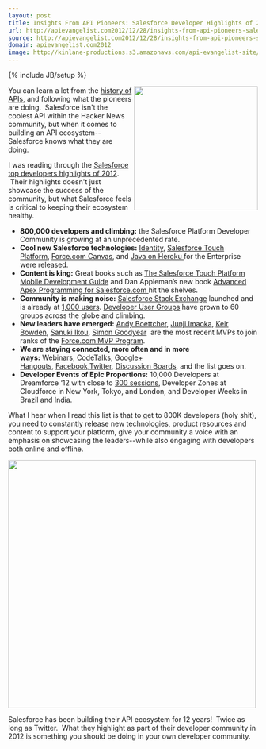 ```yaml
---
layout: post
title: Insights From API Pioneers: Salesforce Developer Highlights of 2012
url: http://apievangelist.com2012/12/28/insights-from-api-pioneers-salesforce-developer-highlights-of-2012/
source: http://apievangelist.com2012/12/28/insights-from-api-pioneers-salesforce-developer-highlights-of-2012/
domain: apievangelist.com2012
image: http://kinlane-productions.s3.amazonaws.com/api-evangelist-site/blog/developer-force-logo.png
---
```

{% include JB/setup %}<p>
     <a href="http://developerforce.com/developer-relations/2012/12/yearinreview.html" target="_blank"><img src="https://s3.amazonaws.com/kinlane-productions/api-evangelist/salesforce/developer-force-logo.png"  width="250" align="right" /></a>
</p>
<p>
     You can learn a lot from the <a href="/history/">history of APIs</a>, and following what the pioneers are doing.  Salesforce isn't the coolest API within the Hacker News community, but when it comes to building an API ecosystem--Salesforce knows what they are doing.
</p>
<p>
     I was reading through the <a href="http://blogs.developerforce.com/developer-relations/2012/12/yearinreview.html">Salesforce top developers highlights of 2012</a>.  Their highlights doesn't just showcase the success of the community, but what Salesforce feels is critical to keeping their ecosystem healthy. 
</p>
<ul>
     <li>
          <strong>800,000 developers and climbing:</strong> the Salesforce Platform Developer Community is growing at an unprecedented rate.
     </li>
     <li>
          <strong>Cool new Salesforce technologies:</strong> <a href="http://wiki.developerforce.com/page/Identity">Identity</a>, <a href="http://wiki.developerforce.com/page/Salesforce_touch_platform">Salesforce Touch Platform</a>, <a href="http://wiki.developerforce.com/page/Force.com_Canvas">Force.com Canvas</a>, and <a href="http://blog.heroku.com/archives/2012/9/19/announcing_heroku_enterprise_for_java/">Java on Heroku </a>for the Enterprise were released.
     </li>
     <li>
          <strong>Content is king:</strong> Great books such as <a href="http://media.developerforce.com/pdfs/salesforce_touch_platform.pdf">The Salesforce Touch Platform Mobile Development Guide</a> and Dan Appleman’s new book <a href="http://www.amazon.com/Advanced-Apex-Programming-Salesforce-com-Force-com/dp/1936754053">Advanced Apex Programming for Salesforce.com </a>hit the shelves.
     </li>
     <li>
          <strong>Community is making noise:</strong> <a href="http://salesforce.stackexchange.com/">Salesforce Stack Exchange</a> launched and is already at <a href="http://blogs.developerforce.com/developer-relations/2012/12/salesforce-stack-exchange-qa-site-reaches-1000-users.html">1,000 users</a>. <a href="http://wiki.developerforce.com/page/Force.com_User_Groups">Developer User Groups</a> have grown to 60 groups across the globe and climbing.
     </li>
     <li>
          <strong>New leaders have emerged:</strong> <a href="http://developer.force.com/mvp_profile_andyb">Andy Boettcher</a>, <a href="http://developer.force.com/mvp_profile_junii">Junji Imaoka</a>, <a href="http://developer.force.com/mvp_profile_keir">Keir Bowden</a>, <a href="http://developer.force.com/mvp_profile_sanuki">Sanuki Ikou</a>, <a href="http://developer.force.com/mvp_profile_simonb">Simon Goodyear</a>  are the most recent MVPs to join ranks of the <a href="http://developer.force.com/mvp">Force.com MVP Program</a>.
     </li>
     <li>
          <strong>We are staying connected, more often and in more ways:</strong> <a href="http://developer.force.com/content/type/Webinar" target="_blank">Webinars</a>, <a href="http://developer.force.com/codetalk" target="_blank">CodeTalks</a>, <a href="http://www.youtube.com/playlist?list=PLgIMQe2PKPSJ8bIOnDSXihHEnEcgIiOfv&amp;feature=view_all" target="_blank">Google+ Hangouts</a>, <a href="https://www.facebook.com/forcedotcom" target="_blank">Facebook</a>,<a href="https://twitter.com/!/forcedotcom" target="_blank">Twitter</a>, <a href="http://boards.developerforce.com/sforce/?category.id=developers" target="_blank">Discussion Boards</a>, and the list goes on.
     </li>
     <li>
          <strong>Developer Events of Epic Proportions:</strong> 10,000 Developers at Dreamforce ‘12 with close to <a href="http://events.developerforce.com/conference/dreamforce">300 sessions</a>, Developer Zones at Cloudforce in New York, Tokyo, and London, and Developer Weeks in Brazil and India.
     </li>
</ul>
<p>
     What I hear when I read this list is that to get to 800K developers (holy shit), you need to constantly release new technologies, product resources and content to support your platform, give your community a voice with an emphasis on showcasing the leaders--while also engaging with developers both online and offline.
</p>
<p>
     <a href="http://developerforce.com/developer-relations/2012/12/yearinreview.html" target="_blank"><img src="https://s3.amazonaws.com/kinlane-productions/api-evangelist/salesforce/Force-Com-Developer-Relations.png"  width="500" /></a>
</p>
<p>
     Salesforce has been building their API ecosystem for 12 years!  Twice as long as Twitter.  What they highlight as part of their developer community in 2012 is something you should be doing in your own developer community.
</p>
